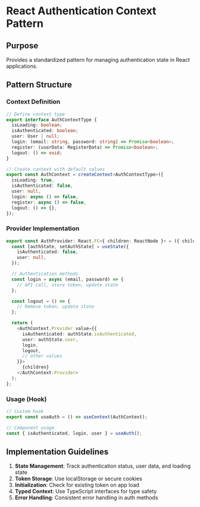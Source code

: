 # React Authentication Context Pattern

## Purpose
Provides a standardized pattern for managing authentication state in React applications.

## Pattern Structure

### Context Definition
```typescript
// Define context type
export interface AuthContextType {
  isLoading: boolean;
  isAuthenticated: boolean;
  user: User | null;
  login: (email: string, password: string) => Promise<boolean>;
  register: (userData: RegisterData) => Promise<boolean>;
  logout: () => void;
}

// Create context with default values
export const AuthContext = createContext<AuthContextType>({
  isLoading: true,
  isAuthenticated: false,
  user: null,
  login: async () => false,
  register: async () => false,
  logout: () => {},
});
```

### Provider Implementation
```typescript
export const AuthProvider: React.FC<{ children: ReactNode }> = ({ children }) => {
  const [authState, setAuthState] = useState({
    isAuthenticated: false,
    user: null,
  });

  // Authentication methods
  const login = async (email, password) => {
    // API call, store token, update state
  };

  const logout = () => {
    // Remove token, update state
  };

  return (
    <AuthContext.Provider value={{
      isAuthenticated: authState.isAuthenticated,
      user: authState.user,
      login,
      logout,
      // other values
    }}>
      {children}
    </AuthContext.Provider>
  );
};
```

### Usage (Hook)
```typescript
// Custom hook
export const useAuth = () => useContext(AuthContext);

// Component usage
const { isAuthenticated, login, user } = useAuth();
```

## Implementation Guidelines

1. **State Management**: Track authentication status, user data, and loading state
2. **Token Storage**: Use localStorage or secure cookies
3. **Initialization**: Check for existing token on app load
4. **Typed Context**: Use TypeScript interfaces for type safety
5. **Error Handling**: Consistent error handling in auth methods 